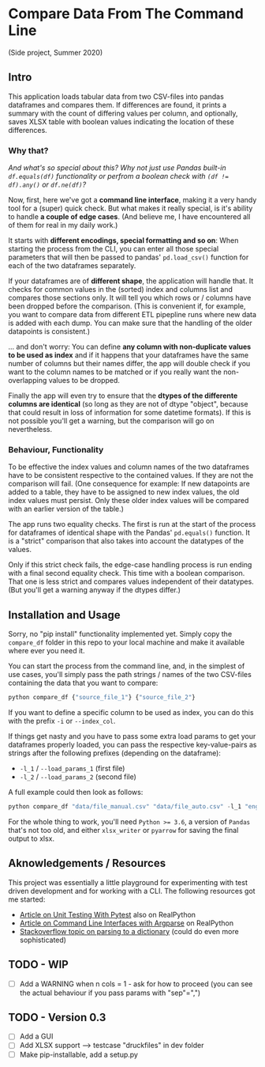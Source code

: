 # Compare Data From The Command Line

(Side project, Summer 2020)

## Intro

This application loads tabular data from two CSV-files into pandas dataframes and compares them. If differences are found, it prints a summary with the count of differing values per column, and optionally, saves XLSX table with boolean values indicating the location of these differences.

### Why that?

_And what's so special about this? Why not just use Pandas built-in `df.equals(df)` functionality or perfrom a boolean check with `(df != df).any()` or `df.ne(df)`?_

Now, first, here we've got a **command line interface**, making it a very handy tool for a (super) quick check. But what makes it really special, is it's ability to handle **a couple of edge cases**. (And believe me, I have encountered all of them for real in my daily work.)

It starts with **different encodings, special formatting and so on**: When starting the process from the CLI, you can enter all those special parameters that will then be passed to pandas' `pd.load_csv()` function for each of the two dataframes separately.

If your dataframes are of **different shape**, the application will handle that. It checks for common values in the (sorted) index and columns list and compares those sections only. It will tell you which rows or / columns have been dropped before the comparison. (This is convenient if, for example, you want to compare data from different ETL pipepline runs where new data is added with each dump. You can make sure that the handling of the older datapoints is consistent.)

... and don't worry: You can define **any column with non-duplicate values to be used as index** and if it happens that your dataframes have the same number of columns but their names differ, the app will double check if you want to the column names to be matched or if you really want the non-overlapping values to be dropped.

Finally the app will even try to ensure that the **dtypes of the differente columns are identical** (so long as they are not of dtype "object", because that could result in loss of information for some datetime formats). If this is not possible you'll get a warning, but the comparison will go on nevertheless.

### Behaviour, Functionality

To be effective the index values and column names of the two dataframes have to be consistent respective to the contained values. If they are not the comparison will fail. (One consequence for example: If new datapoints are added to a table, they have to be assigned to new index values, the old index values must persist. Only these older index values will be compared with an earlier version of the table.)

The app runs two equality checks. The first is run at the start of the process for dataframes of identical shape with the Pandas' `pd.equals()` function. It is a "strict" comparison that also takes into account the datatypes of the values.

Only if this strict check fails, the edge-case handling process is run ending with a final second equality check. This time with a boolean comparison. That one is less strict and compares values independent of their datatypes. (But you'll get a warning anyway if the dtypes differ.)

## Installation and Usage

Sorry, no "pip install" functionality implemented yet. Simply copy the `compare_df` folder in this repo to your local machine and make it available where ever you need it.

You can start the process from the command line, and, in the simplest of use cases, you'll simply pass the path strings / names of the two CSV-files containing the data that you want to compare:

```python
python compare_df {"source_file_1"} {"source_file_2"}
```

If you want to define a specific column to be used as index, you can do this with the prefix `-i` or `--index_col`.

If things get nasty and you have to pass some extra load params to get your dataframes properly loaded, you can pass the respective key-value-pairs as strings after the following prefixes (depending on the dataframe):

- `-l_1` / `--load_params_1` (first file)
- `-l_2` / `--load_params_2` (second file)

A full example could then look as follows:

```python
python compare_df "data/file_manual.csv" "data/file_auto.csv" -l_1 "engine"="python" -l_1 "sep"=";" -l_2 "encoding"="UTF-8" -l_2 "sep"=";" -i "customer_ID"
```

For the whole thing to work, you'll need `Python >= 3.6`, a version of `Pandas` that's not too old, and either `xlsx_writer` or `pyarrow` for saving the final output to xlsx.

## Aknowledgements / Resources

This project was essentially a little playground for experimenting with test driven development and for working with a CLI. The following resources got me started:

- [Article on Unit Testing With Pytest](https://realpython.com/pytest-python-testing/) also on RealPython
- [Article on Command Line Interfaces with Argparse](https://realpython.com/command-line-interfaces-python-argparse/) on RealPython
- [Stackoverflow topic on parsing to a dictionary](https://stackoverflow.com/questions/29986185/python-argparse-dict-arg) (could do even more sophisticated)

## TODO - WIP

- [ ] Add a WARNING when n cols = 1 - ask for how to proceed (you can see the actual behaviour if you pass params with "sep"=",")

## TODO - Version 0.3

- [ ] Add a GUI
- [ ] Add XLSX support --> testcase "druckfiles" in dev folder
- [ ] Make pip-installable, add a setup.py